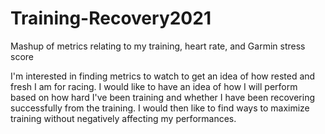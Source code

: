 # Training-Recovery2021
Mashup of metrics relating to my training, heart rate, and Garmin stress score

I'm interested in finding metrics to watch to get an idea of how rested and fresh I am for racing. I would like to have an idea of how I will perform based on how hard I've been training and whether I have been recovering successfully from the training. I would then like to find ways to maximize training without negatively affecting my performances.
